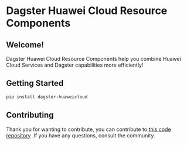 # Dagster Huawei Cloud Resource Components

## Welcome!
Dagster Huawei Cloud Resource Components help you combine Huawei Cloud Services and Dagster capabilities more efficiently!
## Getting Started

```bash
pip install dagster-huaweicloud
```

## Contributing

Thank you for wanting to contribute, you can contribute to [this code repository](https://gitee.com/HuaweiCloudDeveloper/huaweicloud-dagster-components-python) .If you have any questions, consult the community.